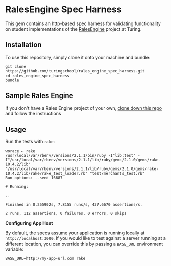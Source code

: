 # RalesEngine Spec Harness

This gem contains an http-based spec harness for validating
functionality on student implementations of the 
[RalesEngine](https://github.com/JumpstartLab/curriculum/blob/master/source/projects/rales_engine.markdown)
project at Turing.

## Installation

To use this repository, simply clone it onto your machine and bundle:

```
git clone https://github.com/turingschool/rales_engine_spec_harness.git
cd rales_engine_spec_harness
bundle
```

## Sample Rales Engine

If you don't have a Rales Engine project of your own, [clone down this repo](https://github.com/applegrain/rales-engine) and follow the instructions

## Usage

Run the tests with `rake`:

```
worace ➸ rake
/usr/local/var/rbenv/versions/2.1.1/bin/ruby -I"lib:test" -I"/usr/local/var/rbenv/versions/2.1.1/lib/ruby/gems/2.1.0/gems/rake-10.4.2/lib" "/usr/local/var/rbenv/versions/2.1.1/lib/ruby/gems/2.1.0/gems/rake-10.4.2/lib/rake/rake_test_loader.rb" "test/merchants_test.rb"
Run options: --seed 16687

# Running:

..

Finished in 0.255902s, 7.8155 runs/s, 437.6670 assertions/s.

2 runs, 112 assertions, 0 failures, 0 errors, 0 skips
```

__Configuring App Host__

By default, the specs assume your application is running locally
at `http://localhost:3000`. If you would like to test against a
server running at a different location, you can override this by
passing a `BASE_URL` environment variable:

```
BASE_URL=http://my-app-url.com rake
```
